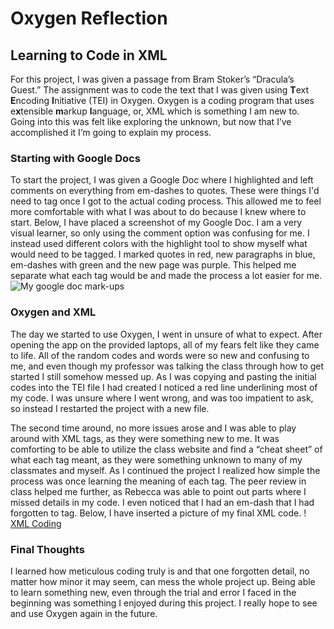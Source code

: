 # Oxygen Reflection

## Learning to Code in XML

For this project, I was given a passage from Bram Stoker’s “Dracula’s Guest.” The assignment was to code the text that I was given using **T**ext **E**ncoding **I**nitiative (TEI) in Oxygen. Oxygen is a coding program that uses e**x**tensible **m**arkup **l**anguage, or, XML which is something I am new to. Going into this was felt like exploring the unknown, but now that I’ve accomplished it I’m going to explain my process. 

### Starting with Google Docs

To start the project, I was given a Google Doc where I highlighted and left comments on everything from em-dashes to quotes. These were things I'd need to tag once I got to the actual coding process. This allowed me to feel more comfortable with what I was about to do because I knew where to start. Below, I have placed a screenshot of my Google Doc. I am a very visual learner, so only using the comment option was confusing for me. I instead used different colors with the highlight tool to show myself what would need to be tagged. I marked quotes in red, new paragraphs in blue, em-dashes with green and the new page was purple. This helped me separate what each tag would be and made the process a lot easier for me. 
![My google doc mark-ups](https://summerv1.github.io/summerv/images/google.jpg) 

### Oxygen and XML

The day we started to use Oxygen, I went in unsure of what to expect. After opening the app on the provided laptops, all of my fears felt like they came to life. All of the random codes and words were so new and confusing to me, and even though my professor was talking the class through how to get started I still somehow messed up. As I was copying and pasting the initial codes into the TEI file I had created I noticed a red line underlining most of my code. I was unsure where I went wrong, and was too impatient to ask, so instead I restarted the project with a new file.

The second time around, no more issues arose and I was able to play around with XML tags, as they were something new to me. It was comforting to be able to utilize the class website and find a “cheat sheet” of what each tag meant, as they were something unknown to many of my classmates and myself. As I continued the project I realized how simple the process was once learning the meaning of each tag. The peer review in class helped me further, as Rebecca was able to point out parts where I missed details in my code. I even noticed that I had an em-dash that I had forgotten to tag. Below, I have inserted a picture of my final XML code.
! [XML Coding](https://summerv1.github.io/summerv/images/coding.jpg)

### Final Thoughts
I learned how meticulous coding truly is and that one forgotten detail, no matter how minor it may seem, can mess the whole project up. Being able to learn something new, even through the trial and error I faced in the beginning was something I enjoyed during this project. I really hope to see and use Oxygen again in the future. 

